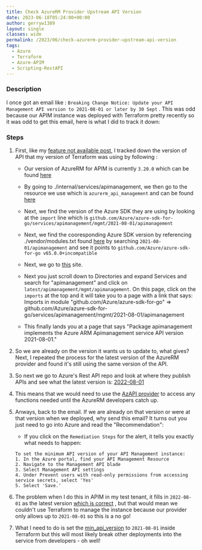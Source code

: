 ```yaml
---
title: Check AzureRM Provider Upstream API Version
date: 2023-06-18T05:24:00+00:00
author: gerryw1389
layout: single
classes: wide
permalink: /2023/06/check-azurerm-provider-upstream-api-version
tags:
  - Azure
  - Terraform
  - Azure-APIM
  - Scripting-RestAPI
---
```

<!--more-->

### Description

I once got an email like : `Breaking Change Notice: Update your API Management API version to 2021-08-01 or later by 30 Sept` . This was odd because our APIM instance was deployed with Terraform pretty recently so it was odd to get this email, here is what I did to track it down:

### Steps

1. First, like my [feature not available post](https://automationadmin.com/2023/01/tf-feature-not-available), I tracked down the version of API that my version of Terraform was using by following :

   - Our version of AzureRM for APIM is currently `3.20.0` which can be found [here](https://github.com/hashicorp/terraform-provider-azurerm/tree/v3.20.0)

   - By going to ./internal/services/apimanagement, we then go to the resource we use which is `azurerm_api_management` and can be found [here](https://github.com/hashicorp/terraform-provider-azurerm/blob/v3.20.0/internal/services/apimanagement/api_management_resource.go)

   - Next, we find the version of the Azure SDK they are using by looking at the `import` line which is `github.com/Azure/azure-sdk-for-go/services/apimanagement/mgmt/2021-08-01/apimanagement`

   - Next, we find the cooresponding Azure SDK version by referencing ./vendor/modules.txt found [here](https://github.com/hashicorp/terraform-provider-azurerm/blob/v3.20.0/vendor/modules.txt) by searching `2021-08-01/apimanagement` and see it points to `github.com/Azure/azure-sdk-for-go v65.0.0+incompatible`

   - Next, we go to [this](https://pkg.go.dev/github.com/Azure/azure-sdk-for-go@v65.0.0+incompatible) site.

   - Next you just scroll down to Directories and expand Services and search for "apimanagement" and click on `latest/apimanagement/mgmt/apimanagement`. On this page, click on the `imports` at the top and it will take you to a page with a link that says: Imports in module "github.com/Azure/azure-sdk-for-go" => github.com/Azure/azure-sdk-for-go/services/apimanagement/mgmt/2021-08-01/apimanagement

   - This finally lands you at a page that says "Package apimanagement implements the Azure ARM Apimanagement service API version 2021-08-01."

1. So we are already on the version it wants us to update to, what gives? Next, I repeated the process for the latest version of the AzureRM provider and found it's still using the same version of the API.

1. So next we go to Azure's Rest API repo and look at where they publish APIs and see what the latest version is: [2022-08-01](https://github.com/Azure/azure-rest-api-specs/tree/main/specification/apimanagement/resource-manager/Microsoft.ApiManagement/stable/2022-08-01)

1. This means that we would need to use the [AzAPI provider](https://registry.terraform.io/providers/Azure/azapi/latest/docs) to access any functions needed until the AzureRM developers catch up.

1. Anways, back to the email. If we are already on that version or were at that version when we deployed, why send this email? It turns out you just need to go into Azure and read the "Recommendation":

   - If you click on the `Remediation Steps` for the alert, it tells you exactly what needs to happen:

   ```escape
   To set the minimum API version of your API Management instance:
   1. In the Azure portal, find your API Management Resource
   2. Navigate to the Management API blade
   3. Select Management API settings
   4. Under Prevent users with read-only permissions from accessing service secrets, select 'Yes'
   5. Select 'Save.'
   ```

1. The problem when I do this in APIM in my test tenant, it fills in `2022-08-01` as the latest version [which is correct](https://github.com/Azure/azure-rest-api-specs/tree/main/specification/apimanagement/resource-manager/Microsoft.ApiManagement/stable) , but that would mean we couldn't use Terraform to manage the instance because our provider only allows up to `2021-08-01` so this is a no go!

1. What I need to do is set the [min_api_version](https://registry.terraform.io/providers/hashicorp/azurerm/3.20.0/docs/resources/api_management#min_api_version) to `2021-08-01` inside Terraform but this will most likely break other deployments into the service from developers - oh well!